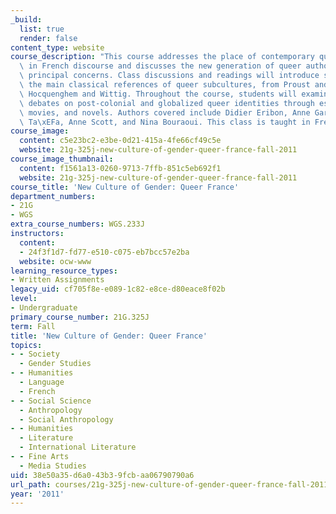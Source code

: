 ```yaml
---
_build:
  list: true
  render: false
content_type: website
course_description: "This course addresses the place of contemporary queer identities\
  \ in French discourse and discusses the new generation of queer authors and their\
  \ principal concerns. Class discussions and readings will introduce students to\
  \ the main classical references of queer subcultures, from Proust and Vivien to\
  \ Hocquenghem and Wittig. Throughout the course, students will examines current\
  \ debates on post-colonial and globalized queer identities through essays, songs,\
  \ movies, and novels. Authors covered include Didier Eribon, Anne Garr\xE9ta, Abdellah\
  \ Ta\xEFa, Anne Scott, and Nina Bouraoui. This class is taught in French.\n"
course_image:
  content: c5e23bc2-e3be-0d21-415a-4fe66cf49c5e
  website: 21g-325j-new-culture-of-gender-queer-france-fall-2011
course_image_thumbnail:
  content: f1561a13-0260-9713-7ffb-851c5eb692f1
  website: 21g-325j-new-culture-of-gender-queer-france-fall-2011
course_title: 'New Culture of Gender: Queer France'
department_numbers:
- 21G
- WGS
extra_course_numbers: WGS.233J
instructors:
  content:
  - 24f3f1d7-fd77-e510-c075-eb7bcc57e2ba
  website: ocw-www
learning_resource_types:
- Written Assignments
legacy_uid: cf705f8e-e089-1c82-e8ce-d80eace8f02b
level:
- Undergraduate
primary_course_number: 21G.325J
term: Fall
title: 'New Culture of Gender: Queer France'
topics:
- - Society
  - Gender Studies
- - Humanities
  - Language
  - French
- - Social Science
  - Anthropology
  - Social Anthropology
- - Humanities
  - Literature
  - International Literature
- - Fine Arts
  - Media Studies
uid: 38e50a35-d6a0-43b3-9fcb-aa06790790a6
url_path: courses/21g-325j-new-culture-of-gender-queer-france-fall-2011
year: '2011'
---
```

